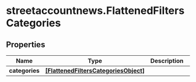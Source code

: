 # streetaccountnews.FlattenedFiltersCategories

## Properties

Name | Type | Description | Notes
------------ | ------------- | ------------- | -------------
**categories** | [**[FlattenedFiltersCategoriesObject]**](FlattenedFiltersCategoriesObject.md) |  | [optional] 


